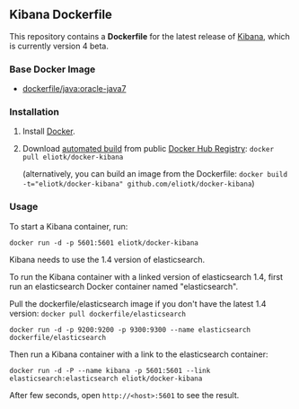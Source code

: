 ## Kibana Dockerfile

This repository contains a **Dockerfile** for the latest release of [Kibana](http://www.elasticsearch.org/overview/kibana/), which is currently version 4 beta. 

### Base Docker Image

* [dockerfile/java:oracle-java7](http://dockerfile.github.io/#/java)

### Installation

1. Install [Docker](https://www.docker.com/).

2. Download [automated build](https://registry.hub.docker.com/u/eliotk/docker-kibana/) from public [Docker Hub Registry](https://registry.hub.docker.com/): `docker pull eliotk/docker-kibana`

   (alternatively, you can build an image from the Dockerfile: `docker build -t="eliotk/docker-kibana" github.com/eliotk/docker-kibana`)

### Usage

To start a Kibana container, run:

`docker run -d -p 5601:5601 eliotk/docker-kibana`

Kibana needs to use the 1.4 version of elasticsearch.

To run the Kibana container with a linked version of elasticsearch 1.4, first run an elasticsearch Docker container named "elasticsearch".

Pull the dockerfile/elasticsearch image if you don't have the latest 1.4 version: `docker pull dockerfile/elasticsearch`

`docker run -d -p 9200:9200 -p 9300:9300 --name elasticsearch dockerfile/elasticsearch`

Then run a Kibana container with a link to the elasticsearch container:

`docker run -d -P --name kibana -p 5601:5601 --link elasticsearch:elasticsearch eliotk/docker-kibana`

After few seconds, open `http://<host>:5601` to see the result.
